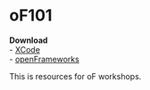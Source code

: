 oF101
=====

<p><b>Download</b><br/>
- <a href="https://itunes.apple.com/us/app/xcode/id497799835?ls=1&mt=12" target="_blank">XCode</a><br/>
- <a href="http://openframeworks.cc/download/" target="_blank">openFrameworks</a><br/>
</p>

This is resources for oF workshops.

